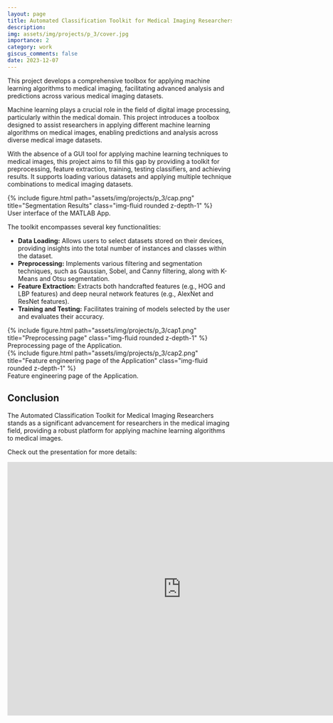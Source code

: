 ```yaml
---
layout: page
title: Automated Classification Toolkit for Medical Imaging Researchers
description: 
img: assets/img/projects/p_3/cover.jpg
importance: 2
category: work
giscus_comments: false
date: 2023-12-07
---
```


This project develops a comprehensive toolbox for applying machine learning algorithms to medical imaging, facilitating advanced analysis and predictions across various medical imaging datasets.

Machine learning plays a crucial role in the field of digital image processing, particularly within the medical domain. This project introduces a toolbox designed to assist researchers in applying different machine learning algorithms on medical images, enabling predictions and analysis across diverse medical image datasets.

With the absence of a GUI tool for applying machine learning techniques to medical images, this project aims to fill this gap by providing a toolkit for preprocessing, feature extraction, training, testing classifiers, and achieving results. It supports loading various datasets and applying multiple technique combinations to medical imaging datasets.

<div class="row">
    <div class="col-sm mt-3 mt-md-0">
        {% include figure.html path="assets/img/projects/p_3/cap.png" title="Segmentation Results" class="img-fluid rounded z-depth-1" %}
    </div>
</div>
<div class="caption">
    User interface of the MATLAB App.
</div>

The toolkit encompasses several key functionalities:

- **Data Loading:** Allows users to select datasets stored on their devices, providing insights into the total number of instances and classes within the dataset.
- **Preprocessing:** Implements various filtering and segmentation techniques, such as Gaussian, Sobel, and Canny filtering, along with K-Means and Otsu segmentation.
- **Feature Extraction:** Extracts both handcrafted features (e.g., HOG and LBP features) and deep neural network features (e.g., AlexNet and ResNet features).
- **Training and Testing:** Facilitates training of models selected by the user and evaluates their accuracy.


<div class="row">
    <div class="col-sm mt-3 mt-md-0">
        {% include figure.html path="assets/img/projects/p_3/cap1.png" title="Preprocessing page" class="img-fluid rounded z-depth-1" %}
    </div>
</div>
<div class="caption">
    Preprocessing page of the Application.
</div>

<div class="row">
    <div class="col-sm mt-3 mt-md-0">
        {% include figure.html path="assets/img/projects/p_3/cap2.png" title="Feature engineering page of the Application" class="img-fluid rounded z-depth-1" %}
    </div>
</div>
<div class="caption">
    Feature engineering page of the Application.
</div>


## Conclusion

The Automated Classification Toolkit for Medical Imaging Researchers stands as a significant advancement for researchers in the medical imaging field, providing a robust platform for applying machine learning algorithms to medical images.


Check out the presentation for more details:
<iframe src="https://docs.google.com/presentation/d/1M-ofhUlYhhQ_HYaiG1UGCCggnWq55ZD8/edit?usp=sharing&ouid=114836757344491497331&rtpof=true&sd=true" frameborder="0" width="780" height="569" allowfullscreen="true" mozallowfullscreen="true" webkitallowfullscreen="true"></iframe>
